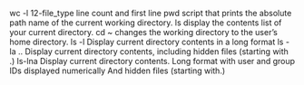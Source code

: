 wc -l 12-file_type line count and first line
pwd script that prints the absolute path name of the current working directory.
ls display the contents list of your current directory.
cd ~ changes the working directory to the user’s home directory.
ls -l Display current directory contents in a long format
ls -la .. Display current directory contents, including hidden files (starting with .)
ls-lna Display current directory contents. Long format with user and group IDs displayed numerically And hidden files (starting  with.)
